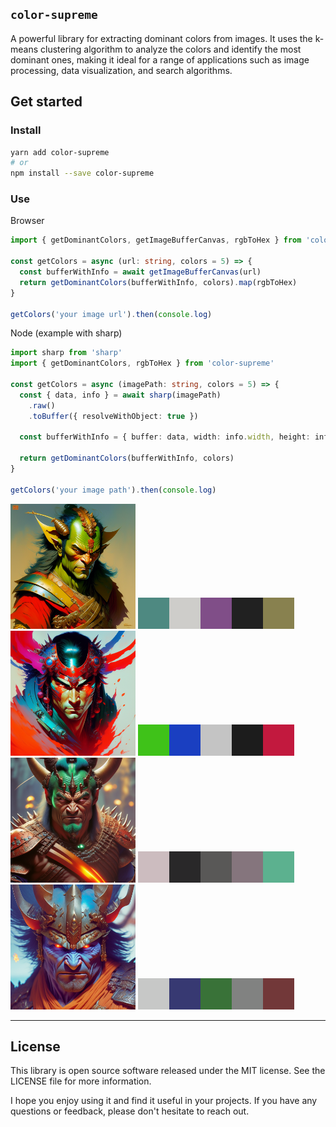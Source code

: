 ## `color-supreme`

A powerful library for extracting dominant colors from images. It uses the k-means clustering algorithm to analyze the colors and identify the most dominant ones, making it ideal for a range of applications such as image processing, data visualization, and search algorithms.

## Get started

### Install

```bash
yarn add color-supreme
# or
npm install --save color-supreme
```

### Use

Browser

```typescript
import { getDominantColors, getImageBufferCanvas, rgbToHex } from 'color-supreme'

const getColors = async (url: string, colors = 5) => {
  const bufferWithInfo = await getImageBufferCanvas(url)
  return getDominantColors(bufferWithInfo, colors).map(rgbToHex)
}

getColors('your image url').then(console.log)
```

Node (example with sharp)

```typescript
import sharp from 'sharp'
import { getDominantColors, rgbToHex } from 'color-supreme'

const getColors = async (imagePath: string, colors = 5) => {
  const { data, info } = await sharp(imagePath)
    .raw()
    .toBuffer({ resolveWithObject: true })

  const bufferWithInfo = { buffer: data, width: info.width, height: info.height }

  return getDominantColors(bufferWithInfo, colors)
}

getColors('your image path').then(console.log)
```

<!-- START GENERATED CONTENT -->

  <img src="images/0.png" alt="Example Image" width="200" height="200">
  <img src="images/generated/0.png" alt="Example Image swatch" >

  <img src="images/1.png" alt="Example Image" width="200" height="200">
  <img src="images/generated/1.png" alt="Example Image swatch" >

  <img src="images/2.png" alt="Example Image" width="200" height="200">
  <img src="images/generated/2.png" alt="Example Image swatch" >

  <img src="images/3.png" alt="Example Image" width="200" height="200">
  <img src="images/generated/3.png" alt="Example Image swatch" >
  
<!-- END GENERATED CONTENT -->

---

## License

This library is open source software released under the MIT license. See the LICENSE file for more information.

I hope you enjoy using it and find it useful in your projects. If you have any questions or feedback, please don't hesitate to reach out.
